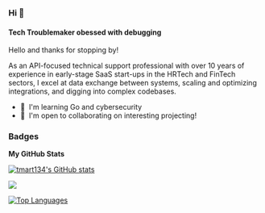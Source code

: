 ### Hi 👋

#### Tech Troublemaker obessed with debugging

Hello and thanks for stopping by! 

As an API-focused technical support professional with over 10 years of experience in early-stage SaaS start-ups in the HRTech and FinTech sectors, I excel at data exchange between systems, scaling and optimizing integrations, and digging into complex codebases.

- 🧠  I'm learning Go and cybersecurity
- 🤝  I'm open to collaborating on interesting projecting!

### Badges

<b>My GitHub Stats</b>

<a href="http://www.github.com/back2debug"><img src="https://github-readme-stats.vercel.app/api?username=tmart134&show_icons=true&hide=&count_private=true&title_color=ffffff&text_color=ffffff&icon_color=0891b2&bg_color=602975&hide_border=true&show_icons=true" alt="tmart134's GitHub stats" /></a>

<a href="http://www.github.com/back2debug"><img src="https://github-readme-streak-stats.herokuapp.com/?user=tmart134&stroke=ffffff&background=602975&ring=ffffff&fire=ffffff&currStreakNum=ffffff&currStreakLabel=ffffff&sideNums=ffffff&sideLabels=ffffff&dates=ffffff&hide_border=true" /></a>

<a href="https://github.com/back2debug" align="left"><img src="https://github-readme-stats.vercel.app/api/top-langs/?username=tmart134&langs_count=10&title_color=ffffff&text_color=ffffff&icon_color=0891b2&bg_color=602975&hide_border=true&locale=en&custom_title=Top%20%Languages" alt="Top Languages" /></a>

